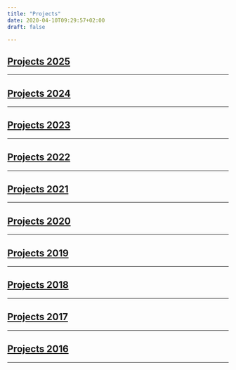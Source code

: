 ```yaml
---
title: "Projects"
date: 2020-04-10T09:29:57+02:00
draft: false

---
```

## [Projects 2025](https://jasmin-schaedler.com/2025)
-------------
## [Projects 2024](https://jasmin-schaedler.com/2024)
-------------
## [Projects 2023](https://jasmin-schaedler.com/2023)
-------------
## [Projects 2022](https://jasmin-schaedler.com/2022)
-------------
## [Projects 2021](https://jasmin-schaedler.com/2021)
-------------
## [Projects 2020](https://jasmin-schaedler.com/2020)
-------------
## [Projects 2019](https://jasmin-schaedler.com/2019)
-------------
## [Projects 2018](https://jasmin-schaedler.com/2018)
-------------
## [Projects 2017](https://jasmin-schaedler.com/2017)
-------------
## [Projects 2016](https://jasmin-schaedler.com/2016)
-------------
